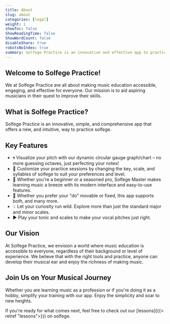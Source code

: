 ```yaml
---
title: About
slug: about
categories: [legal]
weight: 1
showToc: false
ShowReadingTime: false
ShowWordCount: false
disableShare: true
robotsNoIndex: true
summary: Solfege Practice is an innovative and effective app to practice solfege.
---
```


## Welcome to Solfege Practice!

We at Solfege Practice are all about making music education accessible, engaging, and effective for everyone. Our mission is to aid aspiring musicians in their quest to improve their skills. 

## What is Solfege Practice?

Solfege Practice is an innovative, simple, and comprehensive app that offers a new, and intuitive, way to practice solfege.

## Key Features

- 🌀 Visualize your pitch with our dynamic circular gauge graph/chart – no more guessing octaves, just perfecting your notes!
- 🎹 Customize your practice sessions by changing the key, scale, and syllables of solfege to suit your preferences and level.
- 🌟 Whether you're a beginner or a seasoned pro, Solfege Master makes learning music a breeze with its modern interface and easy-to-use features.
- 🔡 Whether you prefer your "do" movable or fixed, this app supports both, and many more.
- 💡 Let your curiosity run wild. Explore more than just the standard major and minor scales.
- ▶️ Play your tonic and scales to make your vocal pitches just right.

## Our Vision

At Solfege Practice, we envision a world where music education is accessible to everyone, regardless of their background or level of experience. We believe that with the right tools and practice, anyone can develop their musical ear and enjoy the richness of making music.

## Join Us on Your Musical Journey

Whether you are learning music as a profession or if you're doing it as a hobby, simplify your training with our app. Enjoy the simplicity and soar to new heights.

If you're ready for what comes next, feel free to check out our [lessons]({{< relref "lessons">}}) on solfege.

